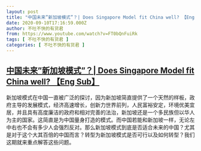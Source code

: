```yaml
---
layout: post
title: "中国未来”新加坡模式”？| Does Singapore Model fit China well? 【Eng Sub】"
date: 2020-09-10T17:16:59.000Z
author: 不吐不快的有货君
from: https://www.youtube.com/watch?v=FT0bQnFuiRk
tags: [ 不吐不快的有货君 ]
categories: [ 不吐不快的有货君 ]
---
```

<!--1599758219000-->
[中国未来”新加坡模式”？| Does Singapore Model fit China well? 【Eng Sub】](https://www.youtube.com/watch?v=FT0bQnFuiRk)
------

<div>
新加坡模式在中国一直被广泛的探讨，因为新加坡简直提供了一个天然的样板，政府主导的发展模式，经济高速增长，创新力世界前列，人民富裕安定，环境优美宜居，并且具有高度廉洁的政府和相对完善的法治，新加坡还是一个多民族但以华人为主的国家。这简直是为中国量身打造的模式。而中国若能和新加坡一样，无论左中右也不会有多少人会强烈反对。那么新加坡模式到底是否适合未来的中国？尤其是对于这个大其百倍的中国而言？转型为新加坡模式是否可行以及如何转型？我们这期就来重点解答这些问题。
</div>
